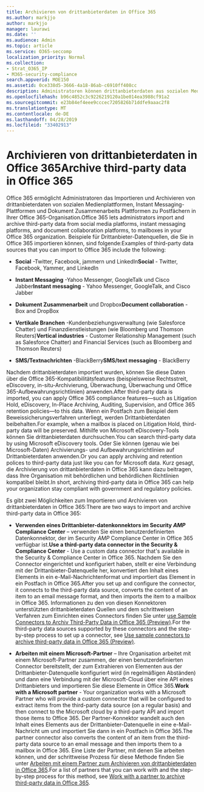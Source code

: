 ```yaml
---
title: Archivieren von drittanbieterdaten in Office 365
ms.author: markjjo
author: markjjo
manager: laurawi
ms.date: ''
ms.audience: Admin
ms.topic: article
ms.service: O365-seccomp
localization_priority: Normal
ms.collection:
- Strat_O365_IP
- M365-security-compliance
search.appverid: MOE150
ms.assetid: 0ce338d5-3666-4a18-86ab-c6910ff408cc
description: Administratoren können drittanbieterdaten aus sozialen Medienplattformen, Instant Messaging-Plattformen und Dokument Zusammenarbeits Plattformen in Postfächer in Ihrer Office 365-Organisation importieren. Auf diese Weise können Sie Daten aus Facebook, Twitter und anderen drittanbieterdaten Quellen in Office 365 archivieren. Anschließend können Sie die Office 365-Kompatibilitätsfeatures (wie rechtliche Aufbewahrung, eDiscovery, in-situ-Archivierung und Aufbewahrungsrichtlinien) für drittanbieterdaten verwenden und anwenden.
ms.openlocfilehash: b96c4852c3c9226219120a1be014ea3988cf91a2
ms.sourcegitcommit: e23b84ef4eee9cccec7205826b71ddfe9aaac2f8
ms.translationtype: MT
ms.contentlocale: de-DE
ms.lasthandoff: 04/28/2019
ms.locfileid: "33402913"
---
```

# <a name="archive-third-party-data-in-office-365"></a><span data-ttu-id="0b077-105">Archivieren von drittanbieterdaten in Office 365</span><span class="sxs-lookup"><span data-stu-id="0b077-105">Archive third-party data in Office 365</span></span>

<span data-ttu-id="0b077-106">Office 365 ermöglicht Administratoren das Importieren und Archivieren von drittanbieterdaten von sozialen Medienplattformen, Instant Messaging-Plattformen und Dokument Zusammenarbeits Plattformen zu Postfächern in Ihrer Office 365-Organisation.</span><span class="sxs-lookup"><span data-stu-id="0b077-106">Office 365 lets administrators import and archive third-party data from social media platforms, instant messaging platforms, and document collaboration platforms, to mailboxes in your Office 365 organization.</span></span> <span data-ttu-id="0b077-107">Beispiele für Drittanbieter-Datenquellen, die Sie in Office 365 importieren können, sind folgende:</span><span class="sxs-lookup"><span data-stu-id="0b077-107">Examples of third-party data sources that you can import to Office 365 include the following:</span></span> 
  
- <span data-ttu-id="0b077-108">**Social** -Twitter, Facebook, jammern und LinkedIn</span><span class="sxs-lookup"><span data-stu-id="0b077-108">**Social** - Twitter, Facebook, Yammer, and LinkedIn</span></span> 
    
- <span data-ttu-id="0b077-109">**Instant Messaging** -Yahoo Messenger, GoogleTalk und Cisco Jabber</span><span class="sxs-lookup"><span data-stu-id="0b077-109">**Instant messaging** - Yahoo Messenger, GoogleTalk, and Cisco Jabber</span></span> 
    
- <span data-ttu-id="0b077-110">**Dokument Zusammenarbeit** und Dropbox</span><span class="sxs-lookup"><span data-stu-id="0b077-110">**Document collaboration** - Box and DropBox</span></span> 
    
- <span data-ttu-id="0b077-111">**Vertikale Branchen** -Kundenbeziehungsverwaltung (wie Salesforce Chatter) und Finanzdienstleistungen (wie Bloomberg und Thomson Reuters)</span><span class="sxs-lookup"><span data-stu-id="0b077-111">**Vertical industries** - Customer Relationship Management (such as Salesforce Chatter) and Financial Services (such as Bloomberg and Thomson Reuters)</span></span> 
    
- <span data-ttu-id="0b077-112">**SMS/Textnachrichten** -BlackBerry</span><span class="sxs-lookup"><span data-stu-id="0b077-112">**SMS/text messaging** - BlackBerry</span></span> 
    
<span data-ttu-id="0b077-113">Nachdem drittanbieterdaten importiert wurden, können Sie diese Daten über die Office 365-Kompatibilitätsfeatures (beispielsweise Rechtsstreit, eDiscovery, in-situ-Archivierung, Überwachung, Überwachung und Office 365-Aufbewahrungsrichtlinien) anwenden.</span><span class="sxs-lookup"><span data-stu-id="0b077-113">After third-party data is imported, you can apply Office 365 compliance features—such as Litigation Hold, eDiscovery, In-Place Archiving, Auditing, Supervision, and Office 365 retention policies—to this data.</span></span> <span data-ttu-id="0b077-114">Wenn ein Postfach zum Beispiel dem Beweissicherungsverfahren unterliegt, werden Drittanbieterdaten beibehalten.</span><span class="sxs-lookup"><span data-stu-id="0b077-114">For example, when a mailbox is placed on Litigation Hold, third-party data will be preserved.</span></span> <span data-ttu-id="0b077-115">Mithilfe von Microsoft eDiscovery-Tools können Sie drittanbieterdaten durchsuchen.</span><span class="sxs-lookup"><span data-stu-id="0b077-115">You can search third-party data by using Microsoft eDiscovery tools.</span></span> <span data-ttu-id="0b077-116">Oder Sie können (genau wie bei Microsoft-Daten) Archivierungs- und Aufbewahrungsrichtlinien auf Drittanbieterdaten anwenden.</span><span class="sxs-lookup"><span data-stu-id="0b077-116">Or you can apply archiving and retention polices to third-party data just like you can for Microsoft data.</span></span> <span data-ttu-id="0b077-117">Kurz gesagt, die Archivierung von drittanbieterdaten in Office 365 kann dazu beitragen, dass Ihre Organisation mit behördlichen und behördlichen Richtlinien kompatibel bleibt.</span><span class="sxs-lookup"><span data-stu-id="0b077-117">In short, archiving third-party data in Office 365 can help your organization stay compliant with government and regulatory policies.</span></span>

<span data-ttu-id="0b077-118">Es gibt zwei Möglichkeiten zum Importieren und Archivieren von drittanbieterdaten in Office 365:</span><span class="sxs-lookup"><span data-stu-id="0b077-118">There are two ways to import and archive third-party data in Office 365:</span></span>

- <span data-ttu-id="0b077-119">**Verwenden eines Drittanbieter-datenkonnektors im Security _AMP_ Compliance Center** – verwenden Sie einen benutzerdefinierten Datenkonnektor, der im Security _AMP_ Compliance Center in Office 365 verfügbar ist.</span><span class="sxs-lookup"><span data-stu-id="0b077-119">**Use a third-party data connector in the Security & Compliance Center** - Use a custom data connector that's available in the Security & Compliance Center in Office 365.</span></span> <span data-ttu-id="0b077-120">Nachdem Sie den Connector eingerichtet und konfiguriert haben, stellt er eine Verbindung mit der Drittanbieter-Datenquelle her, konvertiert den Inhalt eines Elements in ein e-Mail-Nachrichtenformat und importiert das Element in ein Postfach in Office 365.</span><span class="sxs-lookup"><span data-stu-id="0b077-120">After you set up and configure the connector, it connects to the third-party data source, converts the content of an item to an email message format, and then imports the item to a mailbox in Office 365.</span></span> <span data-ttu-id="0b077-121">Informationen zu den von diesen Konnektoren unterstützten drittanbieterdaten Quellen und dem schrittweisen Verfahren zum Einrichten eines Connectors finden Sie unter [use Sample Connectors to Archiv Third-Party Data in Office 365 (Preview)](archive-third-party-data-with-sample-connector.md).</span><span class="sxs-lookup"><span data-stu-id="0b077-121">For the third-party data sources supported by these connectors and the step-by-step process to set up a connector, see [Use sample connectors to archive third-party data in Office 365 (Preview)](archive-third-party-data-with-sample-connector.md).</span></span>

- <span data-ttu-id="0b077-122">**Arbeiten mit einem Microsoft-Partner** – Ihre Organisation arbeitet mit einem Microsoft-Partner zusammen, der einen benutzerdefinierten Connector bereitstellt, der zum Extrahieren von Elementen aus der Drittanbieter-Datenquelle konfiguriert wird (in regelmäßigen Abständen) und dann eine Verbindung mit der Microsoft-Cloud über eine API eines Drittanbieters und importieren Sie diese Elemente in Office 365.</span><span class="sxs-lookup"><span data-stu-id="0b077-122">**Work with a Microsoft partner** - Your organization works with a Microsoft Partner who will provide a custom connector that will be configured to extract items from the third-party data source (on a regular basis) and then connect to the Microsoft cloud by a third-party API and import those items to Office 365.</span></span> <span data-ttu-id="0b077-123">Der Partner-Konnektor wandelt auch den Inhalt eines Elements aus der Drittanbieter-Datenquelle in eine e-Mail-Nachricht um und importiert Sie dann in ein Postfach in Office 365.</span><span class="sxs-lookup"><span data-stu-id="0b077-123">The partner connector also converts the content of an item from the third-party data source to an email message and then imports them to a mailbox in Office 365.</span></span> <span data-ttu-id="0b077-124">Eine Liste der Partner, mit denen Sie arbeiten können, und der schrittweise Prozess für diese Methode finden Sie unter [Arbeiten mit einem Partner zum Archivieren von drittanbieterdaten in Office 365](work-with-partner-to-archive-third-party-data.md).</span><span class="sxs-lookup"><span data-stu-id="0b077-124">For a list of partners that you can work with and the step-by-step process for this method, see [Work with a partner to archive third-party data in Office 365](work-with-partner-to-archive-third-party-data.md).</span></span>